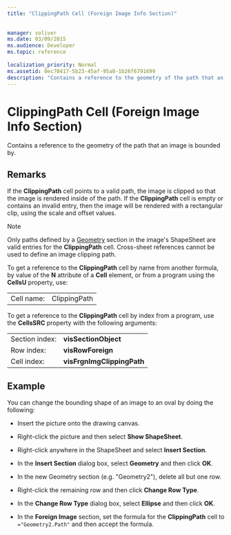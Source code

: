 ```yaml
---
title: "ClippingPath Cell (Foreign Image Info Section)"
 
 
manager: soliver
ms.date: 03/09/2015
ms.audience: Developer
ms.topic: reference
 
localization_priority: Normal
ms.assetid: 0ec70417-5b23-45af-95a0-1b26f6791699
description: "Contains a reference to the geometry of the path that an image is bounded by."
---
```


# ClippingPath Cell (Foreign Image Info Section)

Contains a reference to the geometry of the path that an image is bounded by. 
  
## Remarks

If the **ClippingPath** cell points to a valid path, the image is clipped so that the image is rendered inside of the path. If the **ClippingPath** cell is empty or contains an invalid entry, then the image will be rendered with a rectangular clip, using the scale and offset values. 
  
> [!NOTE]
> Only paths defined by a [Geometry](geometry-section.md) section in the image's ShapeSheet are valid entries for the **ClippingPath** cell. Cross-sheet references cannot be used to define an image clipping path. 
  
To get a reference to the **ClippingPath** cell by name from another formula, by value of the **N** attribute of a **Cell** element, or from a program using the **CellsU** property, use: 
  
|||
|:-----|:-----|
| Cell name:  <br/> | ClippingPath  <br/> |
   
To get a reference to the **ClippingPath** cell by index from a program, use the **CellsSRC** property with the following arguments: 
  
|||
|:-----|:-----|
| Section index:  <br/> |**visSectionObject** <br/> |
| Row index:  <br/> |**visRowForeign** <br/> |
| Cell index:  <br/> |**visFrgnImgClippingPath** <br/> |
   
## Example

You can change the bounding shape of an image to an oval by doing the following:
  
- Insert the picture onto the drawing canvas.
    
- Right-click the picture and then select **Show ShapeSheet**.
    
- Right-click anywhere in the ShapeSheet and select **Insert Section**.
    
- In the **Insert Section** dialog box, select **Geometry** and then click **OK**.
    
- In the new Geometry section (e.g. "Geometry2"), delete all but one row.
    
- Right-click the remaining row and then click **Change Row Type**.
    
- In the **Change Row Type** dialog box, select **Ellipse** and then click **OK**.
    
- In the **Foreign Image** section, set the formula for the **ClippingPath** cell to  `="Geometry2.Path"` and then accept the formula. 
    

